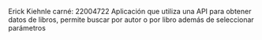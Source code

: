 Erick Kiehnle
carné: 22004722
Aplicación que utiliza una API para obtener datos de libros, permite buscar por autor o por libro además de seleccionar parámetros
